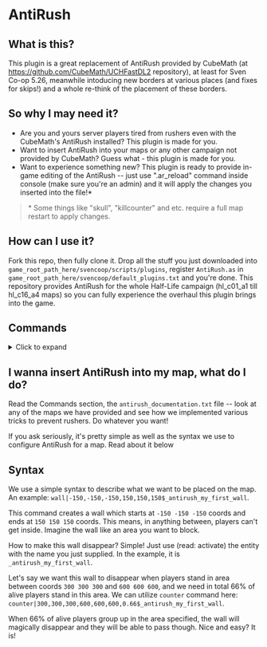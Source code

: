 # AntiRush

## What is this?
This plugin is a great replacement of AntiRush provided by CubeMath (at https://github.com/CubeMath/UCHFastDL2 repository), at least for Sven Co-op 5.26, meanwhile intoducing new borders at various places (and fixes for skips!) and a whole re-think of the placement of these borders.

## So why I may need it?
<ul>
<li>Are you and yours server players tired from rushers even with the CubeMath's AntiRush installed? This plugin is made for you.</li>
<li>Want to insert AntiRush into your maps or any other campaign not provided by CubeMath? Guess what - this plugin is made for you.</li>
<li>Want to experience something new? This plugin is ready to provide in-game editing of the AntiRush -- just use ".ar_reload" command inside console (make sure you're an admin) and it will apply the changes you inserted into the file!*</li>
</ul>

> \* Some things like "skull", "killcounter" and etc. require a full map restart to apply changes.

## How can I use it?
Fork this repo, then fully clone it. Drop all the stuff you just downloaded into `game_root_path_here/svencoop/scripts/plugins`, register `AntiRush.as` in `game_root_path_here/svencoop/default_plugins.txt` and you're done. This repository provides AntiRush for the whole Half-Life campaign (hl_c01_a1 till hl_c16_a4 maps) so you can fully experience the overhaul this plugin brings into the game.

## Commands
<details>
  <summary>Click to expand</summary>
<ul>
<li>.ar_lookpos // Traces a line from your eyes to the point you're looking at and prints the coordinates of that point.</li>
<li>.ar_reload // Reloads &lt;game_root_path_here/svencoop/scripts/plugins/store/hlcancer/antirush/maps.txt&gt; and the maps specified inside this file.</li>
<li>.ar_getmodel // Get the modelindex of the brush entity you're looking at.</li>
<li>.ar_smartdivide &lt;num1&gt; &lt;num2&gt; &lt;divisor&gt; // Use this to properly align various AntiRush objects on map - specify &lt;num1&gt; and &lt;num2&gt;, pass 2 as the second argument and get the middle between these two numbers!</li>
</ul>
</details>

## I wanna insert AntiRush into my map, what do I do?
Read the Commands section, the `antirush_documentation.txt` file -- look at any of the maps we have provided and see how we implemented various tricks to prevent rushers. Do whatever you want!

If you ask seriously, it's pretty simple as well as the syntax we use to configure AntiRush for a map. Read about it below

## Syntax
We use a simple syntax to describe what we want to be placed on the map. An example: `wall|-150,-150,-150,150,150,150$_antirush_my_first_wall`.

This command creates a wall which starts at `-150 -150 -150` coords and ends at `150 150 150` coords. This means, in anything between, players can't get inside. Imagine the wall like an area you want to block.

How to make this wall disappear? Simple! Just use (read: activate) the entity with the name you just supplied. In the example, it is `_antirush_my_first_wall`.

Let's say we want this wall to disappear when players stand in area between coords `300 300 300` and `600 600 600`, and we need in total 66% of alive players stand in this area. We can utilize `counter` command here: `counter|300,300,300,600,600,600,0.66$_antirush_my_first_wall`.

When 66% of alive players group up in the area specified, the wall will magically disappear and they will be able to pass though. Nice and easy? It is!
